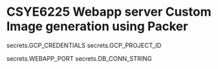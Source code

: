 # CSYE6225 Webapp server Custom Image generation using Packer

secrets.GCP_CREDENTIALS
secrets.GCP_PROJECT_ID

secrets.WEBAPP_PORT
secrets.DB_CONN_STRING
